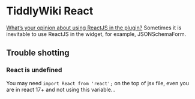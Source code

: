 # TiddlyWiki React

[What’s your opinion about using ReactJS in the plugin?](https://talk.tiddlywiki.org/t/whats-your-opinion-about-using-reactjs-in-the-plugin/2191) Sometimes it is inevitable to use ReactJS in the widget, for example, JSONSchemaForm.

## Trouble shotting

### React is undefined

You may need `import React from 'react';` on the top of jsx file, even you are in react 17+ and not using this variable...
